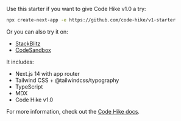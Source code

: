 Use this starter if you want to give Code Hike v1.0 a try:

```bash
npx create-next-app -e https://github.com/code-hike/v1-starter
```

Or you can also try it on:

- [StackBlitz](https://stackblitz.com/github/code-hike/v1-starter)
- [CodeSandbox](https://codesandbox.io/s/github/code-hike/v1-starter)

It includes:

- Next.js 14 with app router
- Tailwind CSS + @tailwindcss/typography
- TypeScript
- MDX
- Code Hike v1.0

For more information, check out the [Code Hike docs](https://codehike.org/docs).

